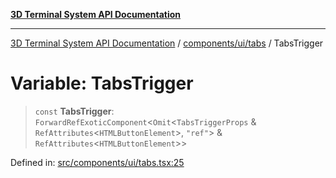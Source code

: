 [**3D Terminal System API Documentation**](../../../../README.md)

***

[3D Terminal System API Documentation](../../../../README.md) / [components/ui/tabs](../README.md) / TabsTrigger

# Variable: TabsTrigger

> `const` **TabsTrigger**: `ForwardRefExoticComponent`\<`Omit`\<`TabsTriggerProps` & `RefAttributes`\<`HTMLButtonElement`\>, `"ref"`\> & `RefAttributes`\<`HTMLButtonElement`\>\>

Defined in: [src/components/ui/tabs.tsx:25](https://github.com/Dicommunitas/ThreeJS_Terminal_3D2/blob/2d6118765ed06f96efcb299ae199b08c708400c9/src/components/ui/tabs.tsx#L25)
